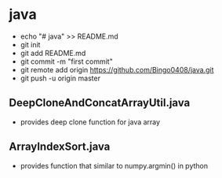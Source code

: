 # java

+ echo "# java" >> README.md
+ git init
+ git add README.md
+ git commit -m "first commit"
+ git remote add origin https://github.com/Bingo0408/java.git
+ git push -u origin master

## DeepCloneAndConcatArrayUtil.java
+ provides deep clone function for java array

## ArrayIndexSort.java
+ provides function that similar to numpy.argmin() in python
